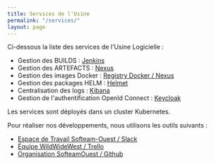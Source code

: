 ```yaml
---
title: Services de l'Usine
permalink: "/services/"
layout: page
---
```


Ci-dessous la liste des services de l'Usine Logicielle :

* Gestion des BUILDS : [Jenkins](https://jenkins.k8.wildwidewest.xyz)
* Gestion des ARTEFACTS : [Nexus](https://nexus.k8.wildwidewest.xyz)
* Gestion des images Docker : [Registry Docker / Nexus](https://registry.k8.wildwidewest.xyz)
* Gestion des packages HELM : [Helmet](https://helmet.k8.wildwidewest.xyz)
* Centralisation des logs : [Kibana](https://kibana.k8.wildwidewest.xyz)
* Gestion de l'authentification OpenId Connect : [Keycloak](https://keycloak.k8.wildwidewest.xyz)

Les services sont déployés dans un cluster Kubernetes.

Pour réaliser nos développements, nous utilisons les outils suivants :

* [Espace de Travail Softeam-Ouest / Slack](https://softeam-ouest.slack.com)
* [Équipe WildWideWest / Trello](https://trello.com/wildwidewest)
* [Organisation SofteamOuest / Github](https://github.com/SofteamOuest)